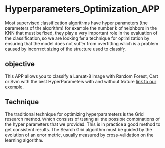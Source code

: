 # Hyperparameters_Optimization_APP
Most supervised classification algorithms have hyper parameters (the parameters of the algorithm) for example the number k of neighbors in the KNN that must be fixed, they play a very important role in the evaluation of the classification, so we are looking for a technique for optimization by ensuring that the model does not suffer from overfitting which is a problem caused by incorrect sizing of the structure used to classify.

## objective
This APP allows you to classify a Lansat-8 image with Random Forest, Cart or Svm with the best HyperParameters with and without texture [link to our exemple](https://ibtissem.users.earthengine.app/view/hyperparameters-optimization-app).

## Technique
The traditional technique for optimizing hyperparameters is the Grid research method. Which consists of testing all the possible combinations of the hyper parameters that
we provided. This is in practice a good method to get consistent results. The Search Grid algorithm must be guided by the evolution of an error metric, usually measured by cross-validation on the learning algorithm.
